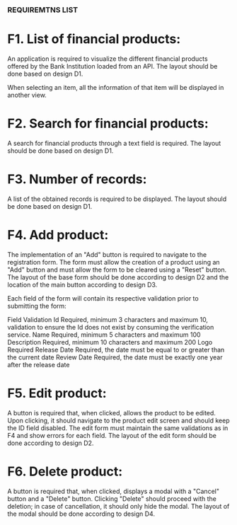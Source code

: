 ### REQUIREMTNS LIST

# F1. List of financial products:

An application is required to visualize the different financial products offered by the Bank Institution loaded from an API. The layout should be done based on design D1.

When selecting an item, all the information of that item will be displayed in another view.

# F2. Search for financial products:

A search for financial products through a text field is required. The layout should be done based on design D1.

# F3. Number of records:

A list of the obtained records is required to be displayed. The layout should be done based on design D1.

# F4. Add product:

The implementation of an "Add" button is required to navigate to the registration form. The form must allow the creation of a product using an "Add" button and must allow the form to be cleared using a "Reset" button. The layout of the base form should be done according to design D2 and the location of the main button according to design D3.

Each field of the form will contain its respective validation prior to submitting the form:

Field Validation
Id Required, minimum 3 characters and maximum 10, validation to ensure the Id does not exist by consuming the verification service.
Name Required, minimum 5 characters and maximum 100
Description Required, minimum 10 characters and maximum 200
Logo Required
Release Date Required, the date must be equal to or greater than the current date
Review Date Required, the date must be exactly one year after the release date

# F5. Edit product:

A button is required that, when clicked, allows the product to be edited. Upon clicking, it should navigate to the product edit screen and should keep the ID field disabled. The edit form must maintain the same validations as in F4 and show errors for each field. The layout of the edit form should be done according to design D2.

# F6. Delete product:

A button is required that, when clicked, displays a modal with a "Cancel" button and a "Delete" button. Clicking "Delete" should proceed with the deletion; in case of cancellation, it should only hide the modal. The layout of the modal should be done according to design D4.
